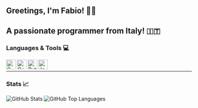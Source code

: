 ## Greetings, I'm Fabio! 👋🏻

## A passionate programmer from Italy! 🇮🇹

### Languages & Tools 💻
<img align = "left" alt = "C" width = "26px" src = "https://devicons.github.io/devicon/devicon.git/icons/c/c-original.svg">
<img align = "left" alt = "C++" width = "26px" src = "https://devicons.github.io/devicon/devicon.git/icons/cplusplus/cplusplus-original.svg">
<img align = "left" alt = "Python" width = "26px" src = "https://devicons.github.io/devicon/devicon.git/icons/python/python-original.svg">
<img align = "left" alt = "JavaScript" width = "26px" src = "https://devicons.github.io/devicon/devicon.git/icons/javascript/javascript-original.svg">

<br />

---

### Stats 📈
<img align = "left" alt = "GitHub Stats" src = "https://github-readme-stats.vercel.app/api?username=fabio-ciani-polimi&show_icons=true">
<img align = "left" alt = "GitHub Top Languages" src = "https://github-readme-stats.vercel.app/api/top-langs/?username=fabio-ciani-polimi">

<!--
**fabio-ciani-polimi/fabio-ciani-polimi** is a ✨ _special_ ✨ repository because its `README.md` (this file) appears on your GitHub profile.

Here are some ideas to get you started:

- 🔭 I’m currently working on ...
- 🌱 I’m currently learning ...
- 👯 I’m looking to collaborate on ...
- 🤔 I’m looking for help with ...
- 💬 Ask me about ...
- 📫 How to reach me: ...
- 😄 Pronouns: ...
- ⚡ Fun fact: ...
-->
